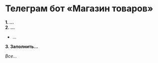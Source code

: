 # Телеграм бот «Магазин товаров»

**1. ...**   
**2. ...** 
* ...

**3. Заполнить...**  
   
*Все...*